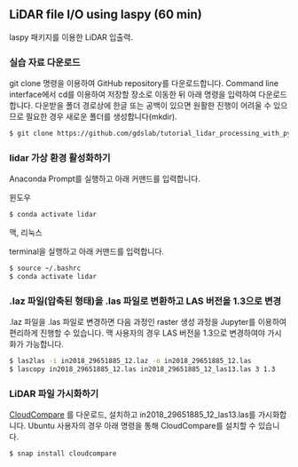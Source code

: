 
## LiDAR file I/O using laspy (60 min)

laspy 패키지를 이용한 LiDAR 입출력.

### 실습 자료 다운로드

git clone 명령을 이용하여 GitHub repository를 다운로드합니다. Command line interface에서 cd를 이용하여 저장할 장소로 이동한 뒤 아래 명령을 입력하여 다운로드합니다. 다운받을 폴더 경로상에 한글 또는 공백이 있으면 원활한 진행이 어려울 수 있으므로 필요한 경우 새로운 폴더를 생성합니다(mkdir).

```bash
$ git clone https://github.com/gdslab/tutorial_lidar_processing_with_python.git
```
### lidar 가상 환경 활성화하기

Anaconda Prompt를 실행하고 아래 커맨드를 입력합니다.

윈도우
```bash
$ conda activate lidar
```

맥, 리눅스

terminal을 실행하고 아래 커맨드를 입력합니다.
```bash
$ source ~/.bashrc
$ conda activate lidar
```

### .laz 파일(압축된 형태)을 .las 파일로 변환하고 LAS 버전을 1.3으로 변경

.laz 파일을 .las 파일로 변경하면 다음 과정인 raster 생성 과정을 Jupyter를 이용하여 편리하게 진행할 수 있습니다. 맥 사용자의 경우 LAS 버전을 1.3으로 변경하여야 가시화가 가능합니다.

```bash
$ las2las -i in2018_29651885_12.laz -o in2018_29651885_12.las
$ lascopy in2018_29651885_12.las in2018_29651885_12_las13.las 3 1.3
```

### LiDAR 파일 가시화하기

[CloudCompare](https://www.danielgm.net/cc/) 를 다운로드, 설치하고 in2018_29651885_12_las13.las를 가시화합니다. Ubuntu 사용자의 경우 아래 명령을 통해 CloudCompare를 설치할 수 있습니다.

```bash
$ snap install cloudcompare
```

